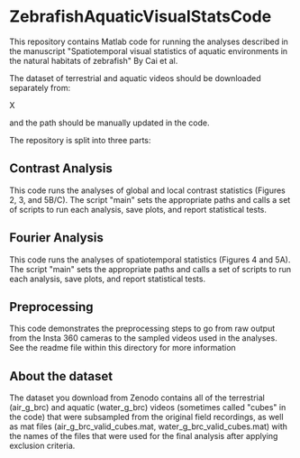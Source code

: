 # ZebrafishAquaticVisualStatsCode

This repository contains Matlab code for running the analyses described in the manuscript "Spatiotemporal visual statistics of aquatic environments in the natural habitats of zebrafish" By Cai et al. 

The dataset of terrestrial and aquatic videos should be downloaded separately from:

X

and the path should be manually updated in the code.

The repository is split into three parts:

## Contrast Analysis

This code runs the analyses of global and local contrast statistics (Figures 2, 3, and 5B/C). The script "main" sets the appropriate paths and calls a set of scripts to run each analysis, save plots, and report statistical tests.

## Fourier Analysis

This code runs the analyses of spatiotemporal statistics (Figures 4 and 5A). The script "main" sets the appropriate paths and calls a set of scripts to run each analysis, save plots, and report statistical tests.

## Preprocessing

This code demonstrates the preprocessing steps to go from raw output from the Insta 360 cameras to the sampled videos used in the analyses. See the readme file within this directory for more information

## About the dataset

The dataset you download from Zenodo contains all of the terrestrial (air_g_brc) and aquatic (water_g_brc) videos (sometimes called "cubes" in the code) that were subsampled from the original field recordings, as well as mat files (air_g_brc_valid_cubes.mat, water_g_brc_valid_cubes.mat) with the names of the files that were used for the final analysis after applying exclusion criteria. 
